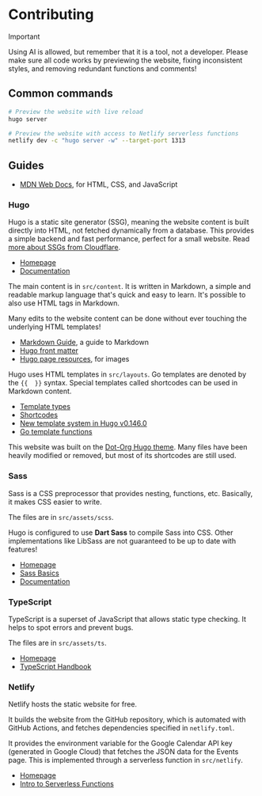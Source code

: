 # Contributing

> [!IMPORTANT]
> Using AI is allowed, but remember that it is a tool, not a developer.
> Please make sure all code works by previewing the website, fixing inconsistent styles,
> and removing redundant functions and comments!

## Common commands

```sh
# Preview the website with live reload
hugo server

# Preview the website with access to Netlify serverless functions
netlify dev -c "hugo server -w" --target-port 1313
```

## Guides

- [MDN Web Docs](https://developer.mozilla.org), for HTML, CSS, and JavaScript

### Hugo

Hugo is a static site generator (SSG), meaning the website content is built directly into
HTML, not fetched dynamically from a database. This provides a simple backend and fast
performance, perfect for a small website. Read
[more about SSGs from Cloudflare](https://www.cloudflare.com/learning/performance/static-site-generator).

- [Homepage](https://gohugo.io)
- [Documentation](https://gohugo.io/documentation)

The main content is in `src/content`. It is written in Markdown, a simple and readable markup
language that's quick and easy to learn. It's possible to also use HTML tags in Markdown.

Many edits to the website content can be done without ever touching the underlying HTML templates!

- [Markdown Guide](https://www.markdownguide.org), a guide to Markdown
- [Hugo front matter](https://gohugo.io/content-management/front-matter)
- [Hugo page resources](https://gohugo.io/content-management/page-resources), for images

Hugo uses HTML templates in `src/layouts`. Go templates are denoted by the `{{  }}` syntax.
Special templates called shortcodes can be used in Markdown content.

- [Template types](https://gohugo.io/templates/types)
- [Shortcodes](https://gohugo.io/content-management/shortcodes)
- [New template system in Hugo v0.146.0](https://gohugo.io/templates/new-templatesystem-overview)
- [Go template functions](https://gohugo.io/functions)

This website was built on the [Dot-Org Hugo theme](https://github.com/cncf/dot-org-hugo-theme).
Many files have been heavily modified or removed, but most of its shortcodes are still used.

### Sass

Sass is a CSS preprocessor that provides nesting, functions, etc. Basically, it makes CSS easier
to write.

The files are in `src/assets/scss`.

Hugo is configured to use **Dart Sass** to compile Sass into CSS. Other implementations like
LibSass are not guaranteed to be up to date with features!

- [Homepage](https://sass-lang.com)
- [Sass Basics](https://sass-lang.com/guide)
- [Documentation](https://sass-lang.com/documentation)

### TypeScript

TypeScript is a superset of JavaScript that allows static type checking. It helps to spot
errors and prevent bugs.

The files are in `src/assets/ts`.

- [Homepage](https://www.typescriptlang.org)
- [TypeScript Handbook](https://www.typescriptlang.org/docs/handbook/intro.html)

### Netlify

Netlify hosts the static website for free.

It builds the website from the GitHub repository, which is automated with GitHub Actions, and
fetches dependencies specified in `netlify.toml`.

It provides the environment variable for the Google Calendar API key (generated in Google Cloud)
that fetches the JSON data for the Events page. This is implemented through a serverless function
in `src/netlify`.

- [Homepage](https://www.netlify.com)
- [Intro to Serverless Functions](https://www.netlify.com/blog/intro-to-serverless-functions)
